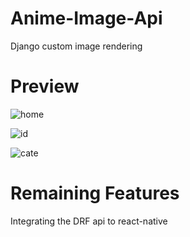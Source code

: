 # Anime-Image-Api
Django custom image rendering 

# Preview

![home](https://user-images.githubusercontent.com/79472476/230879929-9e58b21b-2670-4881-9571-733c4003f4e3.jpeg)

![id](https://user-images.githubusercontent.com/79472476/230879934-9b1bfec9-7cbb-4a7f-8b21-195e038bb433.jpeg)

![cate](https://user-images.githubusercontent.com/79472476/230879939-9e211f53-c068-4a9d-974a-c05d1db279be.jpeg)


# Remaining Features

Integrating the DRF api to react-native
